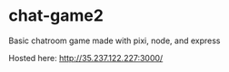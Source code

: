 # chat-game2
Basic chatroom game made with pixi, node, and express

Hosted here: http://35.237.122.227:3000/
